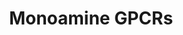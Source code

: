 ---
annotations:
- id: PW:0000125
  parent: signaling pathway
  type: Pathway Ontology
  value: G protein mediated signaling pathway
authors:
- Nsalomonis
- MaintBot
- J.S.Fong
- Applecool
- Sravanthisinha
- Egonw
- Ddigles
- Mkutmon
- Khanspers
citedin: ''
communities: []
description: 'G protein–coupled receptors (GPCRs) which are also known as seven-(pass)-transmembrane
  domain receptors, 7TM receptors, heptahelical receptors, serpentine receptor, and
  G protein–linked receptors (GPLR), constitute a large protein family of receptors
  that detect molecules outside the cell and activate internal signal transduction
  pathways and, ultimately, cellular responses. Coupling with G proteins, they are
  called seven-transmembrane receptors because they pass through the cell membrane
  seven times. Source: [Wikipedia](https://en.wikipedia.org/wiki/G_protein–coupled_receptor)  Monoamine
  GPCRs are Rhodopsin-like GPCRs that bind to monoamine neurotransmitters. [Monoamine
  neurotransmitters](https://en.wikipedia.org/wiki/Monoamine_neurotransmitter)'
last-edited: 2025-03-04
ndex: null
organisms:
- Mus musculus
redirect_from:
- /index.php/Pathway:WP570
- /instance/WP570
- /instance/WP570_r137263
revision: r137263
schema-jsonld:
- '@context': https://schema.org/
  '@id': https://wikipathways.github.io/pathways/WP570.html
  '@type': Dataset
  creator:
    '@type': Organization
    name: WikiPathways
  description: 'G protein–coupled receptors (GPCRs) which are also known as seven-(pass)-transmembrane
    domain receptors, 7TM receptors, heptahelical receptors, serpentine receptor,
    and G protein–linked receptors (GPLR), constitute a large protein family of receptors
    that detect molecules outside the cell and activate internal signal transduction
    pathways and, ultimately, cellular responses. Coupling with G proteins, they are
    called seven-transmembrane receptors because they pass through the cell membrane
    seven times. Source: [Wikipedia](https://en.wikipedia.org/wiki/G_protein–coupled_receptor)  Monoamine
    GPCRs are Rhodopsin-like GPCRs that bind to monoamine neurotransmitters. [Monoamine
    neurotransmitters](https://en.wikipedia.org/wiki/Monoamine_neurotransmitter)'
  keywords:
  - 'Acetylcholine '
  - Adra1a
  - Adra1b
  - Adra1d
  - Adra2a
  - Adra2b
  - Adra2c
  - Adrb1
  - Adrb2
  - Adrb3
  - Chrm1
  - Chrm2
  - Chrm3
  - Chrm4
  - Chrm5
  - Dopamine
  - Drd1a
  - Drd2
  - Drd3
  - Drd4
  - Drd5
  - Epinephrine
  - Histamine
  - Hrh1
  - Hrh2
  - Htr1a
  - Htr1b
  - Htr1d
  - Htr1f
  - Htr2a
  - Htr2b
  - Htr2c
  - Htr4
  - Htr5a
  - Htr5b
  - Htr6
  - Htr7
  - Muscarine
  - Norepinephrine
  - Serotonin
  license: CC0
  name: Monoamine GPCRs
seo: CreativeWork
title: Monoamine GPCRs
wpid: WP570
---